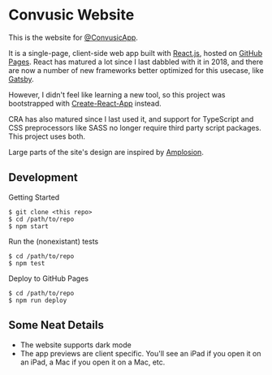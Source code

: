 # Convusic Website

This is the website for [@ConvusicApp](https://www.convusic.app).

It is a single-page, client-side web app built with [React.js](https://reactjs.org), hosted on [GitHub Pages](https://pages.github.com).
React has matured a lot since I last dabbled with it in 2018, and there are now a number of new frameworks better optimized for this usecase, like [Gatsby](https://www.gatsbyjs.com).

However, I didn't feel like learning a new tool, so this project was bootstrapped with [Create-React-App](https://reactjs.org/docs/create-a-new-react-app.html) instead.

CRA has also matured since I last used it, and support for TypeScript and CSS preprocessors like SASS no longer require third party script packages. This project uses both.

Large parts of the site's design are inspired by [Amplosion](https://www.amplosion.app).

## Development  

Getting Started

```
$ git clone <this repo>
$ cd /path/to/repo
$ npm start
```

Run the (nonexistant) tests

```
$ cd /path/to/repo
$ npm test
```

Deploy to GitHub Pages

```
$ cd /path/to/repo
$ npm run deploy
```

## Some Neat Details

- The website supports dark mode
- The app previews are client specific. You'll see an iPad if you open it on an iPad, a Mac if you open it on a Mac, etc.
